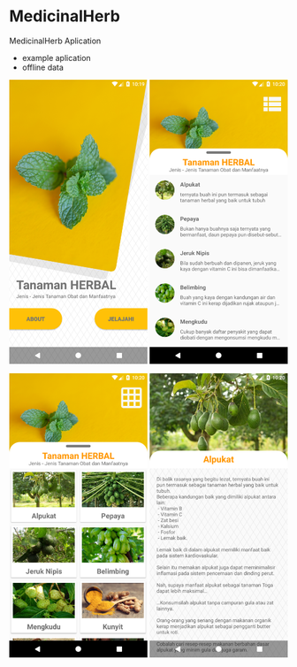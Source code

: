 # MedicinalHerb
MedicinalHerb Aplication
- example aplication 
- offline data

<img src="https://github.com/joefachrizal/MedicinalHerb/blob/master/Screenshot_1572794394.png" width="250"> <img src="https://github.com/joefachrizal/MedicinalHerb/blob/master/Screenshot_1572794419.png" width="250">

<img src="https://github.com/joefachrizal/MedicinalHerb/blob/master/Screenshot_1572794425.png" width="250"> <img src="https://github.com/joefachrizal/MedicinalHerb/blob/master/Screenshot_1572794434.png" width="250">
